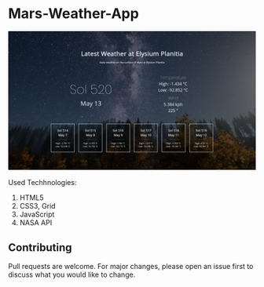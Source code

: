 # Mars-Weather-App
![Project Demo](https://github.com/rizwan2000rm/Mars-Weather-App/blob/master/Screenshot_20200514_171043.png)

Used Techhnologies:
1) HTML5 
2) CSS3, Grid
3) JavaScript
4) NASA API

## Contributing
Pull requests are welcome. For major changes, please open an issue first to discuss what you would like to change.
